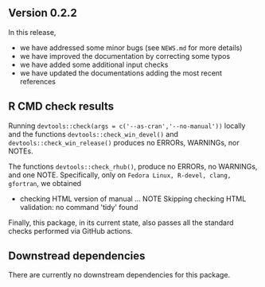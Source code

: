 ## Version 0.2.2

In this release, 

* we have addressed some minor bugs (see `NEWS.md` for more details)
* we have improved the documentation by correcting some typos
* we have added some additional input checks 
* we have updated the documentations adding the most recent references
  
## R CMD check results

Running `devtools::check(args = c('--as-cran','--no-manual'))` locally and the functions
`devtools::check_win_devel()` and `devtools::check_win_release()` produces 
no ERRORs, WARNINGs, nor NOTEs.  

The functions `devtools::check_rhub()`,  produce no ERRORs, no WARNINGs, and one NOTE. Specifically, only on `Fedora Linux, R-devel, clang, gfortran`, we obtained

* checking HTML version of manual ... NOTE
  Skipping checking HTML validation: no command 'tidy' found

Finally, this package, in its current state, also passes all the standard 
checks performed via GitHub actions.

## Downstread dependencies

There are currently no downstream dependencies for this package.
